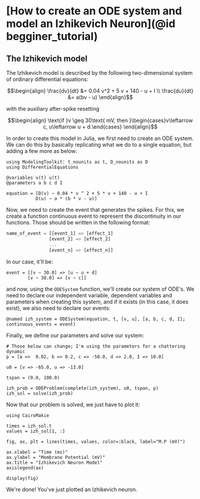 # [How to create an ODE system and model an Izhikevich Neuron](@id begginer_tutorial)

## The Izhikevich model

The Izhikevich model is described by the following two-dimensional system of ordinary differential equations:

```math
\begin{align}
\frac{dv}{dt} &= 0.04 v^2 + 5 v + 140 - u + I \\
\frac{du}{dt} &= a(bv - u)
\end{align}
```

with the auxiliary after-spike resetting

```math
\begin{align}
\text{if }v \geq 30\text{ mV, then }\begin{cases}v\leftarrow c, u\leftarrow u + d.\end{cases}
\end{align}
```

In order to create this model in Julia, we first need to create an ODE system. We can do this by basically replicating what we do to a single equation, but adding a few more as below:

```@example beginner_tutorial 
using ModelingToolkit: t_nounits as t, D_nounits as D
using DifferentialEquations

@variables v(t) u(t)
@parameters a b c d I

equation = [D(v) ~ 0.04 * v ^ 2 + 5 * v + 140 - u + I
           D(u) ~ a * (b * v - u)]
```

Now, we need to create the event that generates the spikes. For this, we create a function continuous event to represent the discontinuity in our functions. Those should be written in the following format:

```julia
name_of_event = [[event_1] => [effect_1]
                [event_2] => [effect_2]
                ...
                [event_n] => [effect_n]]
```

In our case, it'll be:

```@example beginner_tutorial
event = [[v ~ 30.0] => [u ~ u + d]
        [v ~ 30.0] => [v ~ c]]
```

and now, using the `ODESystem` function, we'll create our system of ODE's. We need to declare our independent variable, dependent variables and parameters when creating this system, and if it exists (in this case, it does exist), we also need to declare our events:

```@example beginner_tutorial
@named izh_system = ODESystem(equation, t, [v, u], [a, b, c, d, I]; continuous_events = event)
```
 Finally, we define our parameters and solve our system:

 ```@example beginner_tutorial
# Those below can change; I'm using the parameters for a chattering dynamic
p = [a =>  0.02, b => 0.2, c => -50.0, d => 2.0, I => 10.0]

u0 = [v => -65.0, u => -13.0]

tspan = (0.0, 100.0)

izh_prob = ODEProblem(complete(izh_system), u0, tspan, p)
izh_sol = solve(izh_prob)
```

Now that our problem is solved, we just have to plot it:

```@example beginner_tutorial
using CairoMakie

times = izh_sol.t
values = izh_sol[1, :]

fig, ax, plt = lines(times, values, color=:black, label="M.P (mV)")

ax.xlabel = "Time (ms)"
ax.ylabel = "Membrane Potential (mV)"
ax.title = "Izhikevich Neuron Model"
axislegend(ax)

display(fig)
```

We're done! You've just plotted an Izhikevich neuron.